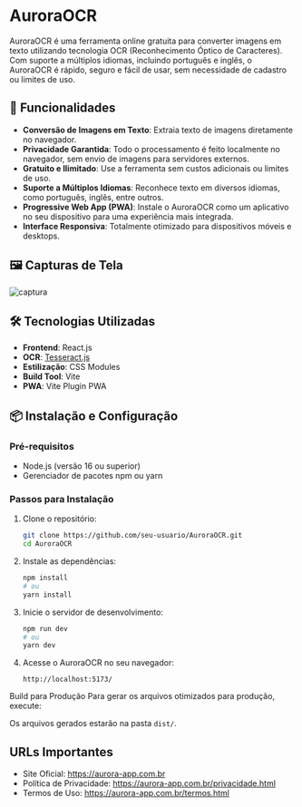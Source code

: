 # AuroraOCR

AuroraOCR é uma ferramenta online gratuita para converter imagens em texto utilizando tecnologia OCR (Reconhecimento Óptico de Caracteres). Com suporte a múltiplos idiomas, incluindo português e inglês, o AuroraOCR é rápido, seguro e fácil de usar, sem necessidade de cadastro ou limites de uso.

## 🚀 Funcionalidades

- **Conversão de Imagens em Texto**: Extraia texto de imagens diretamente no navegador.
- **Privacidade Garantida**: Todo o processamento é feito localmente no navegador, sem envio de imagens para servidores externos.
- **Gratuito e Ilimitado**: Use a ferramenta sem custos adicionais ou limites de uso.
- **Suporte a Múltiplos Idiomas**: Reconhece texto em diversos idiomas, como português, inglês, entre outros.
- **Progressive Web App (PWA)**: Instale o AuroraOCR como um aplicativo no seu dispositivo para uma experiência mais integrada.
- **Interface Responsiva**: Totalmente otimizado para dispositivos móveis e desktops.

## 🖼️ Capturas de Tela

![captura](./src/assets/preview.png)



## 🛠️ Tecnologias Utilizadas

- **Frontend**: React.js
- **OCR**: [Tesseract.js](https://github.com/naptha/tesseract.js)
- **Estilização**: CSS Modules
- **Build Tool**: Vite
- **PWA**: Vite Plugin PWA



## 📦 Instalação e Configuração

### Pré-requisitos

- Node.js (versão 16 ou superior)
- Gerenciador de pacotes npm ou yarn

### Passos para Instalação

1. Clone o repositório:

   ```bash
   git clone https://github.com/seu-usuario/AuroraOCR.git
   cd AuroraOCR
   ```

2. Instale as dependências:

   ```bash
   npm install
   # ou
   yarn install
   ```

3. Inicie o servidor de desenvolvimento:

   ```bash
   npm run dev
   # ou
   yarn dev
   ```

4. Acesse o AuroraOCR no seu navegador:

   ```
   http://localhost:5173/
   ```
Build para Produção
Para gerar os arquivos otimizados para produção, execute:

Os arquivos gerados estarão na pasta `dist/`.

## URLs Importantes
- Site Oficial: https://aurora-app.com.br
- Política de Privacidade: https://aurora-app.com.br/privacidade.html
- Termos de Uso: https://aurora-app.com.br/termos.html